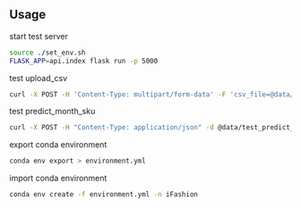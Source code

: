 ## Usage

start test server

```sh
source ./set_env.sh
FLASK_APP=api.index flask run -p 5000
```

test upload_csv

```sh
curl -X POST -H 'Content-Type: multipart/form-data' -F 'csv_file=@data/test_upload_csv.csv' http://localhost:5000/api/v1/upload_csv
```

test predict_month_sku

```sh
curl -X POST -H "Content-Type: application/json" -d @data/test_predict_month_sku.json http://localhost:5000/api/v1/predict_month_sku
```

export conda environment

```sh
conda env export > environment.yml
```

import conda environment

```sh
conda env create -f environment.yml -n iFashion
```